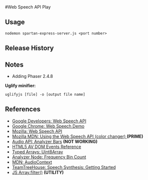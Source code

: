 #Web Speech API Play

## Usage 

    nodemon spartan-express-server.js <port number>

## Release History

## Notes
- Adding Phaser 2.4.8

**Uglify minifier:**

    uglifyjs [file] -o [output file name]

## References
- [Google Developers: Web Speech API](https://developers.google.com/web/updates/2013/01/Voice-Driven-Web-Apps-Introduction-to-the-Web-Speech-API?hl=en)
- [Google Chrome: Web Speech Demo](https://github.com/GoogleChrome/webplatform-samples/blob/master/webspeechdemo/webspeechdemo.html)
- [Mozilla: Web Speech API](https://developer.mozilla.org/en-US/docs/Web/API/Web_Speech_API)
- [Mozilla MDN: Using the Web Speech API (color changer) ](https://developer.mozilla.org/en-US/docs/Web/API/Web_Speech_API/Using_the_Web_Speech_API) **(PRIME)**
- [Audio API: Analyzer Bars](https://www.youtube.com/watch?v=IBHpSkGZtNM&feature=youtu.be) **(NOT WORKING)**
- [HTML5 AV DOM Events Reference](http://www.w3schools.com/tags/ref_av_dom.asp)
- [Typed Arrays: Uint8Array](https://developer.mozilla.org/en-US/docs/Web/JavaScript/Typed_arrays)
- [Analyzer Node: Frequency Bin Count](https://developer.mozilla.org/en-US/docs/Web/API/AnalyserNode/frequencyBinCount)
- [MDN: AudioContext ](https://developer.mozilla.org/en-US/docs/Web/API/AudioContext/createAnalyser) 
- [TeamTreeHouse: Speech Synthesis: Getting Started](http://blog.teamtreehouse.com/getting-started-speech-synthesis-api)
- [JS Array.filter()](http://www.w3schools.com/jsref/jsref_filter.asp) **(UTILITY)**


